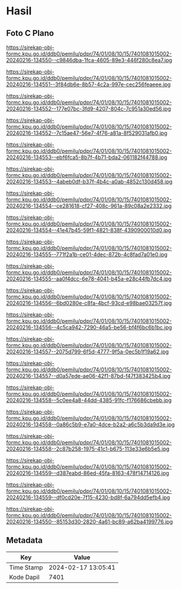 # Hasil

## Foto C Plano

https://sirekap-obj-formc.kpu.go.id/ddb0/pemilu/pdpr/74/01/08/10/15/7401081015002-20240216-134550--c9846dba-1fca-4605-89e3-446f280c8ea7.jpg

https://sirekap-obj-formc.kpu.go.id/ddb0/pemilu/pdpr/74/01/08/10/15/7401081015002-20240216-134551--3f84db6e-8b57-4c2a-997e-cec256feaeee.jpg

https://sirekap-obj-formc.kpu.go.id/ddb0/pemilu/pdpr/74/01/08/10/15/7401081015002-20240216-134552--177e07bc-3fd9-4207-804c-7c951a30ed56.jpg

https://sirekap-obj-formc.kpu.go.id/ddb0/pemilu/pdpr/74/01/08/10/15/7401081015002-20240216-134552--7c15ae47-56e7-4f76-a81a-8f529031afb0.jpg

https://sirekap-obj-formc.kpu.go.id/ddb0/pemilu/pdpr/74/01/08/10/15/7401081015002-20240216-134553--ebf6fca5-8b7f-4b71-bda2-061182f44788.jpg

https://sirekap-obj-formc.kpu.go.id/ddb0/pemilu/pdpr/74/01/08/10/15/7401081015002-20240216-134553--4abeb0df-b37f-4b4c-a0ab-4852c130d458.jpg

https://sirekap-obj-formc.kpu.go.id/ddb0/pemilu/pdpr/74/01/08/10/15/7401081015002-20240216-134554--ce281618-cf27-408c-961a-89c08a2e2332.jpg

https://sirekap-obj-formc.kpu.go.id/ddb0/pemilu/pdpr/74/01/08/10/15/7401081015002-20240216-134554--41e47b45-59f1-4821-838f-4390900010d0.jpg

https://sirekap-obj-formc.kpu.go.id/ddb0/pemilu/pdpr/74/01/08/10/15/7401081015002-20240216-134555--771f2a1b-ce01-4dec-872b-4c8fad7a01e0.jpg

https://sirekap-obj-formc.kpu.go.id/ddb0/pemilu/pdpr/74/01/08/10/15/7401081015002-20240216-134555--aa0f4dcc-6e78-4041-b45a-e28c44fb7dc4.jpg

https://sirekap-obj-formc.kpu.go.id/ddb0/pemilu/pdpr/74/01/08/10/15/7401081015002-20240216-134556--6bd0280e-c8fa-4bcf-93cd-e98bae03257f.jpg

https://sirekap-obj-formc.kpu.go.id/ddb0/pemilu/pdpr/74/01/08/10/15/7401081015002-20240216-134556--4c5ca942-7290-46a5-be56-bf4f6bc6b1bc.jpg

https://sirekap-obj-formc.kpu.go.id/ddb0/pemilu/pdpr/74/01/08/10/15/7401081015002-20240216-134557--2075d799-6f5d-4777-9f5a-0ec5b1f19a62.jpg

https://sirekap-obj-formc.kpu.go.id/ddb0/pemilu/pdpr/74/01/08/10/15/7401081015002-20240216-134557--d0a57ede-ae06-42f1-87bd-f47f383425b4.jpg

https://sirekap-obj-formc.kpu.go.id/ddb0/pemilu/pdpr/74/01/08/10/15/7401081015002-20240216-134558--5c0ee4a8-44dd-4385-91fc-f176686cbebb.jpg

https://sirekap-obj-formc.kpu.go.id/ddb0/pemilu/pdpr/74/01/08/10/15/7401081015002-20240216-134558--0a86c5b9-e7a0-4dce-b2a2-a6c5b3da9d3e.jpg

https://sirekap-obj-formc.kpu.go.id/ddb0/pemilu/pdpr/74/01/08/10/15/7401081015002-20240216-134558--2c87b258-1975-41c1-b675-113e33e6b5e5.jpg

https://sirekap-obj-formc.kpu.go.id/ddb0/pemilu/pdpr/74/01/08/10/15/7401081015002-20240216-134559--d387eabd-86ed-45fa-8163-478f14714126.jpg

https://sirekap-obj-formc.kpu.go.id/ddb0/pemilu/pdpr/74/01/08/10/15/7401081015002-20240216-134559--df0cd20e-7f15-4230-bd8f-6a794dd5efb4.jpg

https://sirekap-obj-formc.kpu.go.id/ddb0/pemilu/pdpr/74/01/08/10/15/7401081015002-20240216-134550--85153d30-2820-4a61-bc89-a62ba4199776.jpg


## Metadata

| Key        | Value               |
| ---------- | ------------------- |
| Time Stamp | 2024-02-17 13:05:41 |
| Kode Dapil | 7401                |



